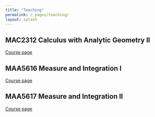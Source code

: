 ```yaml
---
title: "Teaching"
permalink: /_pages/teaching/
layout: splash
---
```

<style type="text/css">
figcaption {
    text-align: center;
}

p{
    text-indent: 0;
}
</style>

## MAC2312 Calculus with Analytic Geometry II

[Course page](/_pages/calc2) &emsp;&emsp;

## MAA5616 Measure and Integration I

[Course page](/_pages/analysis1) &emsp;&emsp;

## MAA5617 Measure and Integration II

[Course page](/_pages/analysis2) &emsp;&emsp;
